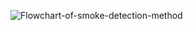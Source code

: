 ![Flowchart-of-smoke-detection-method](https://user-images.githubusercontent.com/101038718/163795665-ced079d4-aeb9-4791-8ab3-da8f99d017cc.png)

